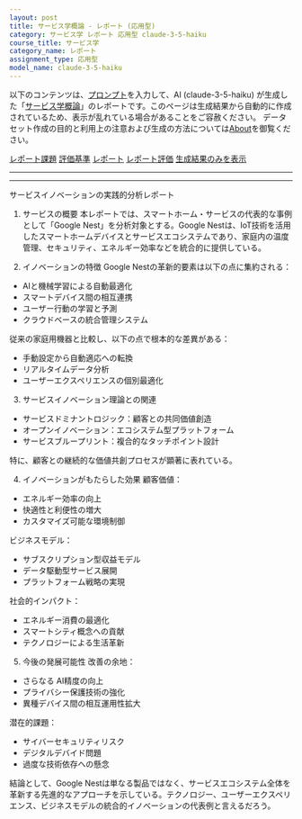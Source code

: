 ```yaml
---
layout: post
title: サービス学概論 - レポート (応用型)
category: サービス学 レポート 応用型 claude-3-5-haiku
course_title: サービス学
category_name: レポート
assignment_type: 応用型
model_name: claude-3-5-haiku
---
```


以下のコンテンツは、[プロンプト](https://github.com/takedatoshiyuki/synthetic_assignments/tree/main/generated/サービス学/claude-3-5-haiku/prompt_レポート-応用型.md)を入力して、AI (claude-3-5-haiku) が生成した「[サービス学概論](/contents/サービス学/)」のレポートです。このページは生成結果から自動的に作成されているため、表示が乱れている場合があることをご容赦ください。
データセット作成の目的と利用上の注意および生成の方法については[About](/About)を御覧ください。

[レポート課題](../レポート課題-応用型)
[評価基準](../評価基準-応用型)
[レポート](../レポート-応用型)
[レポート評価](../レポート評価-応用型)
[生成結果のみを表示](https://github.com/takedatoshiyuki/synthetic_assignments/tree/main/generated/サービス学/claude-3-5-haiku/レポート-応用型.md)
  

***
***
  
サービスイノベーションの実践的分析レポート

1. サービスの概要
本レポートでは、スマートホーム・サービスの代表的な事例として「Google Nest」を分析対象とする。Google Nestは、IoT技術を活用したスマートホームデバイスとサービスエコシステムであり、家庭内の温度管理、セキュリティ、エネルギー効率などを統合的に提供している。

2. イノベーションの特徴
Google Nestの革新的要素は以下の点に集約される：
- AIと機械学習による自動最適化
- スマートデバイス間の相互連携
- ユーザー行動の学習と予測
- クラウドベースの統合管理システム

従来の家庭用機器と比較し、以下の点で根本的な差異がある：
- 手動設定から自動適応への転換
- リアルタイムデータ分析
- ユーザーエクスペリエンスの個別最適化

3. サービスイノベーション理論との関連
- サービスドミナントロジック：顧客との共同価値創造
- オープンイノベーション：エコシステム型プラットフォーム
- サービスブループリント：複合的なタッチポイント設計

特に、顧客との継続的な価値共創プロセスが顕著に表れている。

4. イノベーションがもたらした効果
顧客価値：
- エネルギー効率の向上
- 快適性と利便性の増大
- カスタマイズ可能な環境制御

ビジネスモデル：
- サブスクリプション型収益モデル
- データ駆動型サービス展開
- プラットフォーム戦略の実現

社会的インパクト：
- エネルギー消費の最適化
- スマートシティ概念への貢献
- テクノロジーによる生活革新

5. 今後の発展可能性
改善の余地：
- さらなる AI精度の向上
- プライバシー保護技術の強化
- 異種デバイス間の相互運用性拡大

潜在的課題：
- サイバーセキュリティリスク
- デジタルデバイド問題
- 過度な技術依存への懸念

結論として、Google Nestは単なる製品ではなく、サービスエコシステム全体を革新する先進的なアプローチを示している。テクノロジー、ユーザーエクスペリエンス、ビジネスモデルの統合的イノベーションの代表例と言えるだろう。
